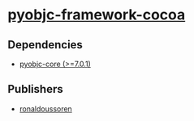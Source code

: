 # [pyobjc-framework-cocoa](https://pypi.org/project/pyobjc-framework-cocoa)

## Dependencies
- [pyobjc-core (>=7.0.1)](packages/p/pyobjc-core.md)



## Publishers
- [ronaldoussoren](https://pypi.org/user/ronaldoussoren)

